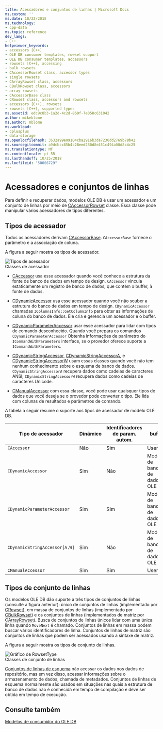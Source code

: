 ```yaml
---
title: Acessadores e conjuntos de linhas | Microsoft Docs
ms.custom: ''
ms.date: 10/22/2018
ms.technology:
- cpp-data
ms.topic: reference
dev_langs:
- C++
helpviewer_keywords:
- accessors [C++]
- OLE DB consumer templates, rowset support
- OLE DB consumer templates, accessors
- rowsets [C++], accessing
- bulk rowsets
- CAccessorRowset class, accessor types
- single rowsets
- CArrayRowset class, accessors
- CBulkRowset class, accessors
- array rowsets
- CAccessorBase class
- CRowset class, accessors and rowsets
- accessors [C++], rowsets
- rowsets [C++], supported types
ms.assetid: edc9c8b3-1a2d-4c2d-869f-7e058c631042
author: mikeblome
ms.author: mblome
ms.workload:
- cplusplus
- data-storage
ms.openlocfilehash: 3632a99e09104cba2916b3da7230dd2769b78b42
ms.sourcegitcommit: a9dcbcc85b4c28eed280d8e451c494a00d8c4c25
ms.translationtype: MT
ms.contentlocale: pt-BR
ms.lasthandoff: 10/25/2018
ms.locfileid: "50066729"
---
```

# <a name="accessors-and-rowsets"></a>Acessadores e conjuntos de linhas

Para definir e recuperar dados, modelos OLE DB é usar um acessador e um conjunto de linhas por meio de [CAccessorRowset](../../data/oledb/caccessorrowset-class.md) classe. Essa classe pode manipular vários acessadores de tipos diferentes.

## <a name="accessor-types"></a>Tipos de acessador

Todos os acessadores derivam [CAccessorBase](../../data/oledb/caccessorbase-class.md). `CAccessorBase` fornece o parâmetro e a associação de coluna.

A figura a seguir mostra os tipos de acessador.

![Tipos de acessador](../../data/oledb/media/vcaccessortypes.gif "vcaccessortypes")<br/>
Classes de acessador

- [CAccessor](../../data/oledb/caccessor-class.md) usa esse acessador quando você conhece a estrutura da fonte de banco de dados em tempo de design. `CAccessor` vincula estaticamente um registro de banco de dados, que contém o buffer, à fonte de dados.

- [CDynamicAccessor](../../data/oledb/cdynamicaccessor-class.md) usa esse acessador quando você não souber a estrutura do banco de dados em tempo de design. `CDynamicAccessor` chamadas `IColumnsInfo::GetColumnInfo` para obter as informações de coluna do banco de dados. Ele cria e gerencia um acessador e o buffer.

- [CDynamicParameterAccessor](../../data/oledb/cdynamicparameteraccessor-class.md) usar esse acessador para lidar com tipos de comando desconhecido. Quando você prepara os comandos `CDynamicParameterAccessor` Obtenha informações de parâmetro do `ICommandWithParameters` interface, se o provedor oferece suporte a `ICommandWithParameters`.

- [CDynamicStringAccessor](../../data/oledb/cdynamicstringaccessor-class.md), [CDynamicStringAccessorA](../../data/oledb/cdynamicstringaccessora-class.md), e [CDynamicStringAccessorW](../../data/oledb/cdynamicstringaccessorw-class.md) usam essas classes quando você não tem nenhum conhecimento sobre o esquema de banco de dados. `CDynamicStringAccessorA` recupera dados como cadeias de caracteres ANSI; `CDynamicStringAccessorW` recupera dados como cadeias de caracteres Unicode.

- [CManualAccessor](../../data/oledb/cmanualaccessor-class.md) com essa classe, você pode usar quaisquer tipos de dados que você deseja se o provedor pode converter o tipo. Ele lida com colunas de resultados e parâmetros de comando.

A tabela a seguir resume o suporte aos tipos de acessador de modelo OLE DB.

|Tipo de acessador|Dinâmico|Identificadores de param. autom.|buffer|Vários acessadores|
|-------------------|-------------|--------------------|------------|------------------------|
|`CAccessor`|Não|Sim|User|Sim|
|`CDynamicAccessor`|Sim|Não|Modelos de banco de dados OLE|Não|
|`CDynamicParameterAccessor`|Sim|Sim|Modelos de banco de dados OLE|Não|
|`CDynamicStringAccessor[A,W]`|Sim|Não|Modelos de banco de dados OLE|Não|
|`CManualAccessor`|Sim|Sim|User|Sim|

## <a name="rowset-types"></a>Tipos de conjunto de linhas

Os modelos OLE DB dão suporte a três tipos de conjuntos de linhas (consulte a figura anterior): único de conjuntos de linhas (implementado por [CRowset](../../data/oledb/crowset-class.md)), em massa de conjuntos de linhas (implementado por [CBulkRowset](../../data/oledb/cbulkrowset-class.md)) e os conjuntos de linhas (implementados de matriz por [CArrayRowset](../../data/oledb/carrayrowset-class.md)). Busca de conjuntos de linhas únicos lidar com uma única linha quando `MoveNext` é chamado. Conjuntos de linhas em massa podem buscar vários identificadores de linha. Conjuntos de linhas de matriz são conjuntos de linhas que podem ser acessados usando a sintaxe de matriz.

A figura a seguir mostra os tipos de conjunto de linhas.

![Gráfico de RowsetType](../../data/oledb/media/vcrowsettypes.gif "vcrowsettypes")<br/>
Classes de conjunto de linhas

[Conjuntos de linhas de esquema](../../data/oledb/obtaining-metadata-with-schema-rowsets.md) não acessar os dados nos dados de repositório, mas em vez disso, acessar informações sobre o armazenamento de dados, chamada de metadados. Conjuntos de linhas de esquema normalmente são usados em situações nas quais a estrutura de banco de dados não é conhecida em tempo de compilação e deve ser obtida em tempo de execução.

## <a name="see-also"></a>Consulte também

[Modelos de consumidor do OLE DB](../../data/oledb/ole-db-consumer-templates-cpp.md)
